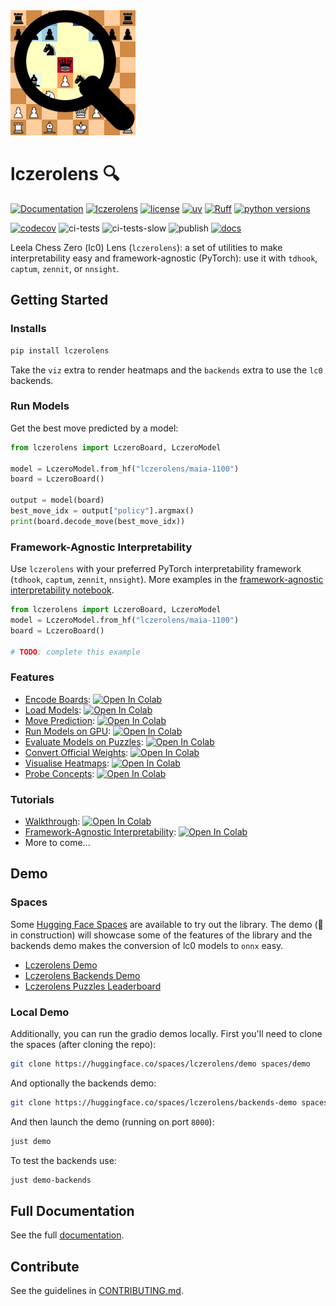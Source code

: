 <img src="https://raw.githubusercontent.com/Xmaster6y/lczerolens/refs/heads/main/docs/source/_static/images/lczerolens-logo.svg" alt="logo" width="200"/>

# lczerolens 🔍

[![Documentation](https://img.shields.io/badge/Documentation-blue.svg)](https://lczerolens.readthedocs.io)
[![lczerolens](https://img.shields.io/pypi/v/lczerolens?color=purple)](https://pypi.org/project/lczerolens/)
[![license](https://img.shields.io/badge/license-MIT-lightgrey.svg)](https://github.com/Xmaster6y/lczerolens/blob/main/LICENSE)
[![uv](https://img.shields.io/endpoint?url=https://raw.githubusercontent.com/astral-sh/uv/main/assets/badge/v0.json)](https://github.com/astral-sh/uv)
[![Ruff](https://img.shields.io/endpoint?url=https://raw.githubusercontent.com/astral-sh/ruff/main/assets/badge/v2.json)](https://github.com/astral-sh/ruff)
[![python versions](https://img.shields.io/pypi/pyversions/lczerolens.svg)](https://www.python.org/downloads/)

[![codecov](https://codecov.io/gh/Xmaster6y/lczerolens/graph/badge.svg?token=JKJAWB451A)](https://codecov.io/gh/Xmaster6y/lczerolens)
![ci-tests](https://github.com/Xmaster6y/lczerolens/actions/workflows/ci-tests.yml/badge.svg)
![ci-tests-slow](https://github.com/Xmaster6y/lczerolens/actions/workflows/ci-tests-slow.yml/badge.svg)
![publish](https://github.com/Xmaster6y/lczerolens/actions/workflows/publish.yml/badge.svg)
[![docs](https://readthedocs.org/projects/lczerolens/badge/?version=latest)](https://lczerolens.readthedocs.io/en/latest/?badge=latest)

Leela Chess Zero (lc0) Lens (`lczerolens`): a set of utilities to make interpretability easy and framework-agnostic (PyTorch): use it with `tdhook`, `captum`, `zennit`, or `nnsight`.

## Getting Started

### Installs

```bash
pip install lczerolens
```

Take the `viz` extra to render heatmaps and the `backends` extra to use the `lc0` backends.

### Run Models

Get the best move predicted by a model:

```python
from lczerolens import LczeroBoard, LczeroModel

model = LczeroModel.from_hf("lczerolens/maia-1100")
board = LczeroBoard()

output = model(board)
best_move_idx = output["policy"].argmax()
print(board.decode_move(best_move_idx))
```

### Framework-Agnostic Interpretability

Use `lczerolens` with your preferred PyTorch interpretability framework (`tdhook`, `captum`, `zennit`, `nnsight`). More examples in the [framework-agnostic interpretability notebook](https://lczerolens.readthedocs.io/en/latest/notebooks/tutorials/framework-agnostic-interpretability.html).

```python
from lczerolens import LczeroBoard, LczeroModel
model = LczeroModel.from_hf("lczerolens/maia-1100")
board = LczeroBoard()

# TODO: complete this example
```

### Features

- [Encode Boards](https://lczerolens.readthedocs.io/en/latest/notebooks/features/encode-boards.html): [![Open In Colab](https://colab.research.google.com/assets/colab-badge.svg)](https://colab.research.google.com/github/Xmaster6y/lczerolens/blob/main/docs/source/notebooks/features/encode-boards.ipynb)
- [Load Models](https://lczerolens.readthedocs.io/en/latest/notebooks/features/load-models.html): [![Open In Colab](https://colab.research.google.com/assets/colab-badge.svg)](https://colab.research.google.com/github/Xmaster6y/lczerolens/blob/main/docs/source/notebooks/features/load-models.ipynb)
- [Move Prediction](https://lczerolens.readthedocs.io/en/latest/notebooks/features/move-prediction.html): [![Open In Colab](https://colab.research.google.com/assets/colab-badge.svg)](https://colab.research.google.com/github/Xmaster6y/lczerolens/blob/main/docs/source/notebooks/features/move-prediction.ipynb)
- [Run Models on GPU](https://lczerolens.readthedocs.io/en/latest/notebooks/features/run-models-on-gpu.html): [![Open In Colab](https://colab.research.google.com/assets/colab-badge.svg)](https://colab.research.google.com/github/Xmaster6y/lczerolens/blob/main/docs/source/notebooks/features/run-models-on-gpu.ipynb)
- [Evaluate Models on Puzzles](https://lczerolens.readthedocs.io/en/latest/notebooks/features/evaluate-models-on-puzzles.html): [![Open In Colab](https://colab.research.google.com/assets/colab-badge.svg)](https://colab.research.google.com/github/Xmaster6y/lczerolens/blob/main/docs/source/notebooks/features/evaluate-models-on-puzzles.ipynb)
- [Convert Official Weights](https://lczerolens.readthedocs.io/en/latest/notebooks/features/convert-official-weights.html): [![Open In Colab](https://colab.research.google.com/assets/colab-badge.svg)](https://colab.research.google.com/github/Xmaster6y/lczerolens/blob/main/docs/source/notebooks/features/convert-official-weights.ipynb)
- [Visualise Heatmaps](https://lczerolens.readthedocs.io/en/latest/notebooks/features/visualise-heatmaps.html): [![Open In Colab](https://colab.research.google.com/assets/colab-badge.svg)](https://colab.research.google.com/github/Xmaster6y/lczerolens/blob/main/docs/source/notebooks/features/visualise-heatmaps.ipynb)
- [Probe Concepts](https://lczerolens.readthedocs.io/en/latest/notebooks/features/probe-concepts.html): [![Open In Colab](https://colab.research.google.com/assets/colab-badge.svg)](https://colab.research.google.com/github/Xmaster6y/lczerolens/blob/main/docs/source/notebooks/features/probe-concepts.ipynb)

### Tutorials

- [Walkthrough](https://lczerolens.readthedocs.io/en/latest/notebooks/walkthrough.html): [![Open In Colab](https://colab.research.google.com/assets/colab-badge.svg)](https://colab.research.google.com/github/Xmaster6y/docs/source/notebooks/walkthrough.ipynb)
- [Framework-Agnostic Interpretability](https://lczerolens.readthedocs.io/en/latest/notebooks/tutorials/framework-agnostic-interpretability.html): [![Open In Colab](https://colab.research.google.com/assets/colab-badge.svg)](https://colab.research.google.com/github/Xmaster6y/lczerolens/blob/main/docs/source/notebooks/tutorials/framework-agnostic-interpretability.ipynb)
- More to come...

## Demo

### Spaces

Some [Hugging Face Spaces](https://huggingface.co/spaces/lczerolens) are available to try out the library. The demo (:red_circle: in construction) will showcase some of the features of the library and the backends demo makes the conversion of lc0 models to `onnx` easy.

- [Lczerolens Demo](https://huggingface.co/spaces/lczerolens/demo)
- [Lczerolens Backends Demo](https://huggingface.co/spaces/lczerolens/backends-demo)
- [Lczerolens Puzzles Leaderboard](https://huggingface.co/spaces/lczerolens/puzzles-leaderboard)

### Local Demo

Additionally, you can run the gradio demos locally. First you'll need to clone the spaces (after cloning the repo):

```bash
git clone https://huggingface.co/spaces/lczerolens/demo spaces/demo
```

And optionally the backends demo:

```bash
git clone https://huggingface.co/spaces/lczerolens/backends-demo spaces/backends-demo
```

And then launch the demo (running on port `8000`):

```bash
just demo
```

To test the backends use:

```bash
just demo-backends
```

## Full Documentation

See the full [documentation](https://lczerolens.readthedocs.io).

## Contribute

See the guidelines in [CONTRIBUTING.md](CONTRIBUTING.md).
